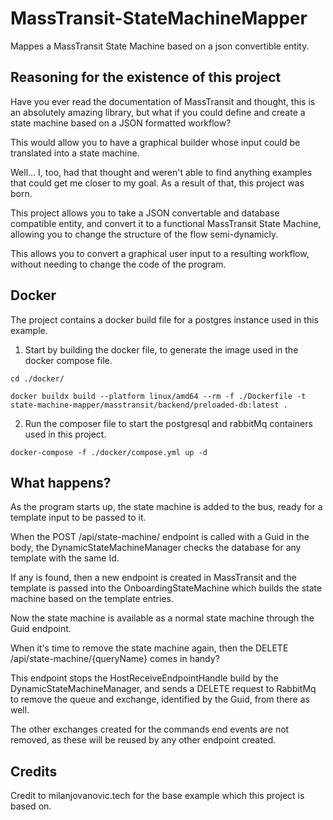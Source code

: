 # MassTransit-StateMachineMapper
Mappes a MassTransit State Machine based on a json convertible entity.

## Reasoning for the existence of this project
Have you ever read the documentation of MassTransit and thought, this is an absolutely amazing library, but what if you could define and create a state machine based on a JSON formatted workflow?

This would allow you to have a graphical builder whose input could be translated into a state machine.

Well... I, too, had that thought and weren't able to find anything examples that could get me closer to my goal. As a result of that, this project was born. 

This project allows you to take a JSON convertable and database compatible entity, and convert it to a functional MassTransit State Machine, allowing you to change the structure of the flow semi-dynamicly.

This allows you to convert a graphical user input to a resulting workflow, without needing to change the code of the program.

## Docker
The project contains a docker build file for a postgres instance used in this example.

1. Start by building the docker file, to generate the image used in the docker compose file.

```
cd ./docker/

docker buildx build --platform linux/amd64 --rm -f ./Dockerfile -t state-machine-mapper/masstransit/backend/preloaded-db:latest .
```

2. Run the composer file to start the postgresql and rabbitMq containers used in this project.

```
docker-compose -f ./docker/compose.yml up -d
```

## What happens?
As the program starts up, the state machine is added to the bus, ready for a template input to be passed to it.

When the POST /api/state-machine/ endpoint is called with a Guid in the body, the DynamicStateMachineManager checks the database for any template with the same Id.

If any is found, then a new endpoint is created in MassTransit and the template is passed into the OnboardingStateMachine which builds the state machine based on the template entries.

Now the state machine is available as a normal state machine through the Guid endpoint.

When it's time to remove the state machine again, then the DELETE /api/state-machine/{queryName} comes in handy?

This endpoint stops the HostReceiveEndpointHandle build by the DynamicStateMachineManager, and sends a DELETE request to RabbitMq to remove the queue and exchange, identified by the Guid, from there as well.

The other exchanges created for the commands end events are not removed, as these will be reused by any other endpoint created.

## Credits
Credit to milanjovanovic.tech for the base example which this project is based on.

